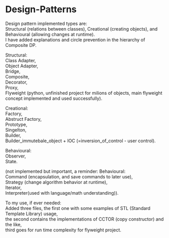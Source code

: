 # Design-Patterns
Design pattern implemented types are:<br>Structural (relations between classes), Creational (creating objects), and Behavioural (allowing changes at runtime).<br>
I have added explanations and circle prevention in the hierarchy of Composite DP.

Structural:<br>
Class Adapter,<br>
Object Adapter,<br>
Bridge,<br>
Composite,<br>
Decorator,<br>
Proxy, <br>
Flyweight (python, unfinished project for milions of objects, main flyweight concept implemented and used successfully).<br>

Creational:<br>
Factory,<br>
Abstruct Factory,<br>
Prototype,<br>
Singelton,<br>
Builder,<br>
Builder_immutebale_object + IOC (=inversion_of_control - user control).<br>

Behavioural:<br>
Observer,<br>
State.<br>

(not implemented but important, a reminder:
Behavioural:<br>Command (encapsulation, and save commands to later use),<br>Strategy (change algorithm behavior at runtime),<br>Iterator,<br>Interpreter(used with language/math understanding)).

To my use, if ever needed: <br>
Added three files, the first one with some examples of STL (Standard Template Library) usage, <br>
the second contains the implementations of CCTOR (copy constructor) and the like, <br>
third goes for run time complexity for flyweight project.
